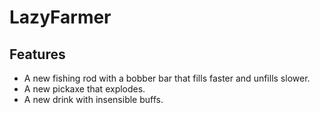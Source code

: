 # LazyFarmer

## Features

- A new fishing rod with a bobber bar that fills faster and unfills slower.
- A new pickaxe that explodes.
- A new drink with insensible buffs.
